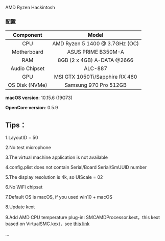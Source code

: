 AMD Ryzen Hackintosh 

### 配置

|   Component    |             Model              |
| :------------: | :----------------------------: |
|      CPU       | AMD Ryzen 5 1400 @ 3.7GHz (OC) |
|  Motherboard   |       ASUS PRIME B350M-A       |
|      RAM       |   8GB (2 x 4GB) A-DATA @2666   |
| Audio Chipset  |            ALC-887             |
|      GPU       | MSI GTX 1050Ti/Sapphire RX 460 |
| OS Disk (NVMe) |     Samsung 970 Pro 512GB      |

**macOS version**: 10.15.6 (19G73)

**OpenCore version**: 0.5.9

## Tips：

1.LayoutID = 50

2.No test microphone

3.The virtual machine application is not available

4.config.plist does not contain Serial/Board Serial/SmUUID number

5.The display resolution is 4k, so UIScale = 02

6.No WiFi chipset

7.Default OS is macOS, if you used win10 + macOS

8.Update kext  

9.Add AMD CPU temperature plug-in: SMCAMDProcessor.kext，this kext based on VirtualSMC.kext，see [this link](https://github.com/trulyspinach/SMCAMDProcessor)

...

